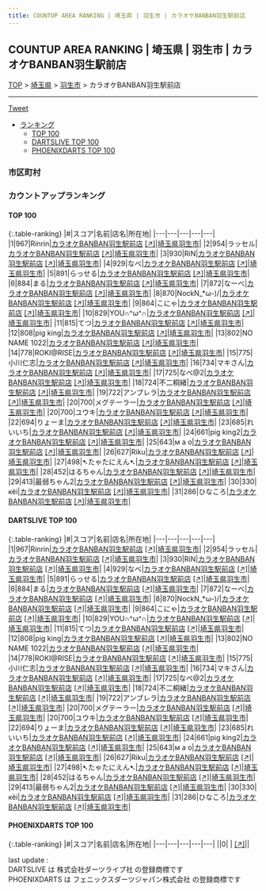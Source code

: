 ```yaml
---
title: COUNTUP AREA RANKING | 埼玉県 | 羽生市 | カラオケBANBAN羽生駅前店
---
```

## COUNTUP AREA RANKING | 埼玉県 | 羽生市 | カラオケBANBAN羽生駅前店

[TOP](/darts/rank/) > [埼玉県](/darts/rank/埼玉県/) > [羽生市](/darts/rank/埼玉県/羽生市/) > カラオケBANBAN羽生駅前店

___

<a href="https://twitter.com/share?ref_src=twsrc%5Etfw" data-text="COUNTUP AREA RANKING | 埼玉県羽生市カラオケBANBAN羽生駅前店" class="twitter-share-button" data-hashtags="DARTSLIVE,PHOENIXDARTS,darts,ダーツ" data-show-count="false">Tweet</a>

* [ランキング](#カウントアップランキング)
    * [TOP 100](#top-100)
    * [DARTSLIVE TOP 100](#dartslive-top-100)
    * [PHOENIXDARTS TOP 100](#phoenixdarts-top-100)

### 市区町村

<ul>

</ul>

### カウントアップランキング

#### TOP 100



{:.table-ranking}
|#|スコア|名前|店名|所在地|
|---|---|---|---|---|
|1|967|<span class="rank-name-dl">Rinrin</span>|<a href="/darts/rank/shops/749ad2576bab89d00d9b047a20a7ba1e.html">カラオケBANBAN羽生駅前店</a> <a href="https://search.dartslive.com/jp/shop/749ad2576bab89d00d9b047a20a7ba1e">[↗]</a>|<a href="/darts/rank/埼玉県/羽生市">埼玉県羽生市</a>|
|2|954|<span class="rank-name-dl">ラッセル</span>|<a href="/darts/rank/shops/749ad2576bab89d00d9b047a20a7ba1e.html">カラオケBANBAN羽生駅前店</a> <a href="https://search.dartslive.com/jp/shop/749ad2576bab89d00d9b047a20a7ba1e">[↗]</a>|<a href="/darts/rank/埼玉県/羽生市">埼玉県羽生市</a>|
|3|930|<span class="rank-name-dl">RiN</span>|<a href="/darts/rank/shops/749ad2576bab89d00d9b047a20a7ba1e.html">カラオケBANBAN羽生駅前店</a> <a href="https://search.dartslive.com/jp/shop/749ad2576bab89d00d9b047a20a7ba1e">[↗]</a>|<a href="/darts/rank/埼玉県/羽生市">埼玉県羽生市</a>|
|4|929|<span class="rank-name-dl">なべ</span>|<a href="/darts/rank/shops/749ad2576bab89d00d9b047a20a7ba1e.html">カラオケBANBAN羽生駅前店</a> <a href="https://search.dartslive.com/jp/shop/749ad2576bab89d00d9b047a20a7ba1e">[↗]</a>|<a href="/darts/rank/埼玉県/羽生市">埼玉県羽生市</a>|
|5|891|<span class="rank-name-dl">らっせる</span>|<a href="/darts/rank/shops/749ad2576bab89d00d9b047a20a7ba1e.html">カラオケBANBAN羽生駅前店</a> <a href="https://search.dartslive.com/jp/shop/749ad2576bab89d00d9b047a20a7ba1e">[↗]</a>|<a href="/darts/rank/埼玉県/羽生市">埼玉県羽生市</a>|
|6|884|<span class="rank-name-dl">まる</span>|<a href="/darts/rank/shops/749ad2576bab89d00d9b047a20a7ba1e.html">カラオケBANBAN羽生駅前店</a> <a href="https://search.dartslive.com/jp/shop/749ad2576bab89d00d9b047a20a7ba1e">[↗]</a>|<a href="/darts/rank/埼玉県/羽生市">埼玉県羽生市</a>|
|7|872|<span class="rank-name-dl">なーべ</span>|<a href="/darts/rank/shops/749ad2576bab89d00d9b047a20a7ba1e.html">カラオケBANBAN羽生駅前店</a> <a href="https://search.dartslive.com/jp/shop/749ad2576bab89d00d9b047a20a7ba1e">[↗]</a>|<a href="/darts/rank/埼玉県/羽生市">埼玉県羽生市</a>|
|8|870|<span class="rank-name-dl">NockN_*ω-)/</span>|<a href="/darts/rank/shops/749ad2576bab89d00d9b047a20a7ba1e.html">カラオケBANBAN羽生駅前店</a> <a href="https://search.dartslive.com/jp/shop/749ad2576bab89d00d9b047a20a7ba1e">[↗]</a>|<a href="/darts/rank/埼玉県/羽生市">埼玉県羽生市</a>|
|9|864|<span class="rank-name-dl">こにゃ</span>|<a href="/darts/rank/shops/749ad2576bab89d00d9b047a20a7ba1e.html">カラオケBANBAN羽生駅前店</a> <a href="https://search.dartslive.com/jp/shop/749ad2576bab89d00d9b047a20a7ba1e">[↗]</a>|<a href="/darts/rank/埼玉県/羽生市">埼玉県羽生市</a>|
|10|829|<span class="rank-name-dl">YOU∩^ω^∩</span>|<a href="/darts/rank/shops/749ad2576bab89d00d9b047a20a7ba1e.html">カラオケBANBAN羽生駅前店</a> <a href="https://search.dartslive.com/jp/shop/749ad2576bab89d00d9b047a20a7ba1e">[↗]</a>|<a href="/darts/rank/埼玉県/羽生市">埼玉県羽生市</a>|
|11|815|<span class="rank-name-dl">てつ</span>|<a href="/darts/rank/shops/749ad2576bab89d00d9b047a20a7ba1e.html">カラオケBANBAN羽生駅前店</a> <a href="https://search.dartslive.com/jp/shop/749ad2576bab89d00d9b047a20a7ba1e">[↗]</a>|<a href="/darts/rank/埼玉県/羽生市">埼玉県羽生市</a>|
|12|808|<span class="rank-name-dl">pig king</span>|<a href="/darts/rank/shops/749ad2576bab89d00d9b047a20a7ba1e.html">カラオケBANBAN羽生駅前店</a> <a href="https://search.dartslive.com/jp/shop/749ad2576bab89d00d9b047a20a7ba1e">[↗]</a>|<a href="/darts/rank/埼玉県/羽生市">埼玉県羽生市</a>|
|13|802|<span class="rank-name-dl">NO NAME 1022</span>|<a href="/darts/rank/shops/749ad2576bab89d00d9b047a20a7ba1e.html">カラオケBANBAN羽生駅前店</a> <a href="https://search.dartslive.com/jp/shop/749ad2576bab89d00d9b047a20a7ba1e">[↗]</a>|<a href="/darts/rank/埼玉県/羽生市">埼玉県羽生市</a>|
|14|778|<span class="rank-name-dl">ROKI@RISE</span>|<a href="/darts/rank/shops/749ad2576bab89d00d9b047a20a7ba1e.html">カラオケBANBAN羽生駅前店</a> <a href="https://search.dartslive.com/jp/shop/749ad2576bab89d00d9b047a20a7ba1e">[↗]</a>|<a href="/darts/rank/埼玉県/羽生市">埼玉県羽生市</a>|
|15|775|<span class="rank-name-dl">小川仁志</span>|<a href="/darts/rank/shops/749ad2576bab89d00d9b047a20a7ba1e.html">カラオケBANBAN羽生駅前店</a> <a href="https://search.dartslive.com/jp/shop/749ad2576bab89d00d9b047a20a7ba1e">[↗]</a>|<a href="/darts/rank/埼玉県/羽生市">埼玉県羽生市</a>|
|16|734|<span class="rank-name-dl">マキさん</span>|<a href="/darts/rank/shops/749ad2576bab89d00d9b047a20a7ba1e.html">カラオケBANBAN羽生駅前店</a> <a href="https://search.dartslive.com/jp/shop/749ad2576bab89d00d9b047a20a7ba1e">[↗]</a>|<a href="/darts/rank/埼玉県/羽生市">埼玉県羽生市</a>|
|17|725|<span class="rank-name-dl">なべ@2</span>|<a href="/darts/rank/shops/749ad2576bab89d00d9b047a20a7ba1e.html">カラオケBANBAN羽生駅前店</a> <a href="https://search.dartslive.com/jp/shop/749ad2576bab89d00d9b047a20a7ba1e">[↗]</a>|<a href="/darts/rank/埼玉県/羽生市">埼玉県羽生市</a>|
|18|724|<span class="rank-name-dl">不二桐緒</span>|<a href="/darts/rank/shops/749ad2576bab89d00d9b047a20a7ba1e.html">カラオケBANBAN羽生駅前店</a> <a href="https://search.dartslive.com/jp/shop/749ad2576bab89d00d9b047a20a7ba1e">[↗]</a>|<a href="/darts/rank/埼玉県/羽生市">埼玉県羽生市</a>|
|19|722|<span class="rank-name-dl">アンブレラ</span>|<a href="/darts/rank/shops/749ad2576bab89d00d9b047a20a7ba1e.html">カラオケBANBAN羽生駅前店</a> <a href="https://search.dartslive.com/jp/shop/749ad2576bab89d00d9b047a20a7ba1e">[↗]</a>|<a href="/darts/rank/埼玉県/羽生市">埼玉県羽生市</a>|
|20|700|<span class="rank-name-dl">メグテーラー</span>|<a href="/darts/rank/shops/749ad2576bab89d00d9b047a20a7ba1e.html">カラオケBANBAN羽生駅前店</a> <a href="https://search.dartslive.com/jp/shop/749ad2576bab89d00d9b047a20a7ba1e">[↗]</a>|<a href="/darts/rank/埼玉県/羽生市">埼玉県羽生市</a>|
|20|700|<span class="rank-name-dl">ユウキ</span>|<a href="/darts/rank/shops/749ad2576bab89d00d9b047a20a7ba1e.html">カラオケBANBAN羽生駅前店</a> <a href="https://search.dartslive.com/jp/shop/749ad2576bab89d00d9b047a20a7ba1e">[↗]</a>|<a href="/darts/rank/埼玉県/羽生市">埼玉県羽生市</a>|
|22|694|<span class="rank-name-dl">りょーま</span>|<a href="/darts/rank/shops/749ad2576bab89d00d9b047a20a7ba1e.html">カラオケBANBAN羽生駅前店</a> <a href="https://search.dartslive.com/jp/shop/749ad2576bab89d00d9b047a20a7ba1e">[↗]</a>|<a href="/darts/rank/埼玉県/羽生市">埼玉県羽生市</a>|
|23|685|<span class="rank-name-dl">れいいち</span>|<a href="/darts/rank/shops/749ad2576bab89d00d9b047a20a7ba1e.html">カラオケBANBAN羽生駅前店</a> <a href="https://search.dartslive.com/jp/shop/749ad2576bab89d00d9b047a20a7ba1e">[↗]</a>|<a href="/darts/rank/埼玉県/羽生市">埼玉県羽生市</a>|
|24|661|<span class="rank-name-dl">pig king2</span>|<a href="/darts/rank/shops/749ad2576bab89d00d9b047a20a7ba1e.html">カラオケBANBAN羽生駅前店</a> <a href="https://search.dartslive.com/jp/shop/749ad2576bab89d00d9b047a20a7ba1e">[↗]</a>|<a href="/darts/rank/埼玉県/羽生市">埼玉県羽生市</a>|
|25|643|<span class="rank-name-dl">м а о</span>|<a href="/darts/rank/shops/749ad2576bab89d00d9b047a20a7ba1e.html">カラオケBANBAN羽生駅前店</a> <a href="https://search.dartslive.com/jp/shop/749ad2576bab89d00d9b047a20a7ba1e">[↗]</a>|<a href="/darts/rank/埼玉県/羽生市">埼玉県羽生市</a>|
|26|627|<span class="rank-name-dl">Riku</span>|<a href="/darts/rank/shops/749ad2576bab89d00d9b047a20a7ba1e.html">カラオケBANBAN羽生駅前店</a> <a href="https://search.dartslive.com/jp/shop/749ad2576bab89d00d9b047a20a7ba1e">[↗]</a>|<a href="/darts/rank/埼玉県/羽生市">埼玉県羽生市</a>|
|27|498|<span class="rank-name-dl">➷たゃたにえん➷</span>|<a href="/darts/rank/shops/749ad2576bab89d00d9b047a20a7ba1e.html">カラオケBANBAN羽生駅前店</a> <a href="https://search.dartslive.com/jp/shop/749ad2576bab89d00d9b047a20a7ba1e">[↗]</a>|<a href="/darts/rank/埼玉県/羽生市">埼玉県羽生市</a>|
|28|452|<span class="rank-name-dl">はるちゃん</span>|<a href="/darts/rank/shops/749ad2576bab89d00d9b047a20a7ba1e.html">カラオケBANBAN羽生駅前店</a> <a href="https://search.dartslive.com/jp/shop/749ad2576bab89d00d9b047a20a7ba1e">[↗]</a>|<a href="/darts/rank/埼玉県/羽生市">埼玉県羽生市</a>|
|29|413|<span class="rank-name-dl">最弱ちゃん2</span>|<a href="/darts/rank/shops/749ad2576bab89d00d9b047a20a7ba1e.html">カラオケBANBAN羽生駅前店</a> <a href="https://search.dartslive.com/jp/shop/749ad2576bab89d00d9b047a20a7ba1e">[↗]</a>|<a href="/darts/rank/埼玉県/羽生市">埼玉県羽生市</a>|
|30|330|<span class="rank-name-dl">кёi</span>|<a href="/darts/rank/shops/749ad2576bab89d00d9b047a20a7ba1e.html">カラオケBANBAN羽生駅前店</a> <a href="https://search.dartslive.com/jp/shop/749ad2576bab89d00d9b047a20a7ba1e">[↗]</a>|<a href="/darts/rank/埼玉県/羽生市">埼玉県羽生市</a>|
|31|286|<span class="rank-name-dl">ひなころ</span>|<a href="/darts/rank/shops/749ad2576bab89d00d9b047a20a7ba1e.html">カラオケBANBAN羽生駅前店</a> <a href="https://search.dartslive.com/jp/shop/749ad2576bab89d00d9b047a20a7ba1e">[↗]</a>|<a href="/darts/rank/埼玉県/羽生市">埼玉県羽生市</a>|


#### DARTSLIVE TOP 100



{:.table-ranking}
|#|スコア|名前|店名|所在地|
|---|---|---|---|---|
|1|967|<span class="rank-name-dl">Rinrin</span>|<a href="/darts/rank/shops/749ad2576bab89d00d9b047a20a7ba1e.html">カラオケBANBAN羽生駅前店</a> <a href="https://search.dartslive.com/jp/shop/749ad2576bab89d00d9b047a20a7ba1e">[↗]</a>|<a href="/darts/rank/埼玉県/羽生市">埼玉県羽生市</a>|
|2|954|<span class="rank-name-dl">ラッセル</span>|<a href="/darts/rank/shops/749ad2576bab89d00d9b047a20a7ba1e.html">カラオケBANBAN羽生駅前店</a> <a href="https://search.dartslive.com/jp/shop/749ad2576bab89d00d9b047a20a7ba1e">[↗]</a>|<a href="/darts/rank/埼玉県/羽生市">埼玉県羽生市</a>|
|3|930|<span class="rank-name-dl">RiN</span>|<a href="/darts/rank/shops/749ad2576bab89d00d9b047a20a7ba1e.html">カラオケBANBAN羽生駅前店</a> <a href="https://search.dartslive.com/jp/shop/749ad2576bab89d00d9b047a20a7ba1e">[↗]</a>|<a href="/darts/rank/埼玉県/羽生市">埼玉県羽生市</a>|
|4|929|<span class="rank-name-dl">なべ</span>|<a href="/darts/rank/shops/749ad2576bab89d00d9b047a20a7ba1e.html">カラオケBANBAN羽生駅前店</a> <a href="https://search.dartslive.com/jp/shop/749ad2576bab89d00d9b047a20a7ba1e">[↗]</a>|<a href="/darts/rank/埼玉県/羽生市">埼玉県羽生市</a>|
|5|891|<span class="rank-name-dl">らっせる</span>|<a href="/darts/rank/shops/749ad2576bab89d00d9b047a20a7ba1e.html">カラオケBANBAN羽生駅前店</a> <a href="https://search.dartslive.com/jp/shop/749ad2576bab89d00d9b047a20a7ba1e">[↗]</a>|<a href="/darts/rank/埼玉県/羽生市">埼玉県羽生市</a>|
|6|884|<span class="rank-name-dl">まる</span>|<a href="/darts/rank/shops/749ad2576bab89d00d9b047a20a7ba1e.html">カラオケBANBAN羽生駅前店</a> <a href="https://search.dartslive.com/jp/shop/749ad2576bab89d00d9b047a20a7ba1e">[↗]</a>|<a href="/darts/rank/埼玉県/羽生市">埼玉県羽生市</a>|
|7|872|<span class="rank-name-dl">なーべ</span>|<a href="/darts/rank/shops/749ad2576bab89d00d9b047a20a7ba1e.html">カラオケBANBAN羽生駅前店</a> <a href="https://search.dartslive.com/jp/shop/749ad2576bab89d00d9b047a20a7ba1e">[↗]</a>|<a href="/darts/rank/埼玉県/羽生市">埼玉県羽生市</a>|
|8|870|<span class="rank-name-dl">NockN_*ω-)/</span>|<a href="/darts/rank/shops/749ad2576bab89d00d9b047a20a7ba1e.html">カラオケBANBAN羽生駅前店</a> <a href="https://search.dartslive.com/jp/shop/749ad2576bab89d00d9b047a20a7ba1e">[↗]</a>|<a href="/darts/rank/埼玉県/羽生市">埼玉県羽生市</a>|
|9|864|<span class="rank-name-dl">こにゃ</span>|<a href="/darts/rank/shops/749ad2576bab89d00d9b047a20a7ba1e.html">カラオケBANBAN羽生駅前店</a> <a href="https://search.dartslive.com/jp/shop/749ad2576bab89d00d9b047a20a7ba1e">[↗]</a>|<a href="/darts/rank/埼玉県/羽生市">埼玉県羽生市</a>|
|10|829|<span class="rank-name-dl">YOU∩^ω^∩</span>|<a href="/darts/rank/shops/749ad2576bab89d00d9b047a20a7ba1e.html">カラオケBANBAN羽生駅前店</a> <a href="https://search.dartslive.com/jp/shop/749ad2576bab89d00d9b047a20a7ba1e">[↗]</a>|<a href="/darts/rank/埼玉県/羽生市">埼玉県羽生市</a>|
|11|815|<span class="rank-name-dl">てつ</span>|<a href="/darts/rank/shops/749ad2576bab89d00d9b047a20a7ba1e.html">カラオケBANBAN羽生駅前店</a> <a href="https://search.dartslive.com/jp/shop/749ad2576bab89d00d9b047a20a7ba1e">[↗]</a>|<a href="/darts/rank/埼玉県/羽生市">埼玉県羽生市</a>|
|12|808|<span class="rank-name-dl">pig king</span>|<a href="/darts/rank/shops/749ad2576bab89d00d9b047a20a7ba1e.html">カラオケBANBAN羽生駅前店</a> <a href="https://search.dartslive.com/jp/shop/749ad2576bab89d00d9b047a20a7ba1e">[↗]</a>|<a href="/darts/rank/埼玉県/羽生市">埼玉県羽生市</a>|
|13|802|<span class="rank-name-dl">NO NAME 1022</span>|<a href="/darts/rank/shops/749ad2576bab89d00d9b047a20a7ba1e.html">カラオケBANBAN羽生駅前店</a> <a href="https://search.dartslive.com/jp/shop/749ad2576bab89d00d9b047a20a7ba1e">[↗]</a>|<a href="/darts/rank/埼玉県/羽生市">埼玉県羽生市</a>|
|14|778|<span class="rank-name-dl">ROKI@RISE</span>|<a href="/darts/rank/shops/749ad2576bab89d00d9b047a20a7ba1e.html">カラオケBANBAN羽生駅前店</a> <a href="https://search.dartslive.com/jp/shop/749ad2576bab89d00d9b047a20a7ba1e">[↗]</a>|<a href="/darts/rank/埼玉県/羽生市">埼玉県羽生市</a>|
|15|775|<span class="rank-name-dl">小川仁志</span>|<a href="/darts/rank/shops/749ad2576bab89d00d9b047a20a7ba1e.html">カラオケBANBAN羽生駅前店</a> <a href="https://search.dartslive.com/jp/shop/749ad2576bab89d00d9b047a20a7ba1e">[↗]</a>|<a href="/darts/rank/埼玉県/羽生市">埼玉県羽生市</a>|
|16|734|<span class="rank-name-dl">マキさん</span>|<a href="/darts/rank/shops/749ad2576bab89d00d9b047a20a7ba1e.html">カラオケBANBAN羽生駅前店</a> <a href="https://search.dartslive.com/jp/shop/749ad2576bab89d00d9b047a20a7ba1e">[↗]</a>|<a href="/darts/rank/埼玉県/羽生市">埼玉県羽生市</a>|
|17|725|<span class="rank-name-dl">なべ@2</span>|<a href="/darts/rank/shops/749ad2576bab89d00d9b047a20a7ba1e.html">カラオケBANBAN羽生駅前店</a> <a href="https://search.dartslive.com/jp/shop/749ad2576bab89d00d9b047a20a7ba1e">[↗]</a>|<a href="/darts/rank/埼玉県/羽生市">埼玉県羽生市</a>|
|18|724|<span class="rank-name-dl">不二桐緒</span>|<a href="/darts/rank/shops/749ad2576bab89d00d9b047a20a7ba1e.html">カラオケBANBAN羽生駅前店</a> <a href="https://search.dartslive.com/jp/shop/749ad2576bab89d00d9b047a20a7ba1e">[↗]</a>|<a href="/darts/rank/埼玉県/羽生市">埼玉県羽生市</a>|
|19|722|<span class="rank-name-dl">アンブレラ</span>|<a href="/darts/rank/shops/749ad2576bab89d00d9b047a20a7ba1e.html">カラオケBANBAN羽生駅前店</a> <a href="https://search.dartslive.com/jp/shop/749ad2576bab89d00d9b047a20a7ba1e">[↗]</a>|<a href="/darts/rank/埼玉県/羽生市">埼玉県羽生市</a>|
|20|700|<span class="rank-name-dl">メグテーラー</span>|<a href="/darts/rank/shops/749ad2576bab89d00d9b047a20a7ba1e.html">カラオケBANBAN羽生駅前店</a> <a href="https://search.dartslive.com/jp/shop/749ad2576bab89d00d9b047a20a7ba1e">[↗]</a>|<a href="/darts/rank/埼玉県/羽生市">埼玉県羽生市</a>|
|20|700|<span class="rank-name-dl">ユウキ</span>|<a href="/darts/rank/shops/749ad2576bab89d00d9b047a20a7ba1e.html">カラオケBANBAN羽生駅前店</a> <a href="https://search.dartslive.com/jp/shop/749ad2576bab89d00d9b047a20a7ba1e">[↗]</a>|<a href="/darts/rank/埼玉県/羽生市">埼玉県羽生市</a>|
|22|694|<span class="rank-name-dl">りょーま</span>|<a href="/darts/rank/shops/749ad2576bab89d00d9b047a20a7ba1e.html">カラオケBANBAN羽生駅前店</a> <a href="https://search.dartslive.com/jp/shop/749ad2576bab89d00d9b047a20a7ba1e">[↗]</a>|<a href="/darts/rank/埼玉県/羽生市">埼玉県羽生市</a>|
|23|685|<span class="rank-name-dl">れいいち</span>|<a href="/darts/rank/shops/749ad2576bab89d00d9b047a20a7ba1e.html">カラオケBANBAN羽生駅前店</a> <a href="https://search.dartslive.com/jp/shop/749ad2576bab89d00d9b047a20a7ba1e">[↗]</a>|<a href="/darts/rank/埼玉県/羽生市">埼玉県羽生市</a>|
|24|661|<span class="rank-name-dl">pig king2</span>|<a href="/darts/rank/shops/749ad2576bab89d00d9b047a20a7ba1e.html">カラオケBANBAN羽生駅前店</a> <a href="https://search.dartslive.com/jp/shop/749ad2576bab89d00d9b047a20a7ba1e">[↗]</a>|<a href="/darts/rank/埼玉県/羽生市">埼玉県羽生市</a>|
|25|643|<span class="rank-name-dl">м а о</span>|<a href="/darts/rank/shops/749ad2576bab89d00d9b047a20a7ba1e.html">カラオケBANBAN羽生駅前店</a> <a href="https://search.dartslive.com/jp/shop/749ad2576bab89d00d9b047a20a7ba1e">[↗]</a>|<a href="/darts/rank/埼玉県/羽生市">埼玉県羽生市</a>|
|26|627|<span class="rank-name-dl">Riku</span>|<a href="/darts/rank/shops/749ad2576bab89d00d9b047a20a7ba1e.html">カラオケBANBAN羽生駅前店</a> <a href="https://search.dartslive.com/jp/shop/749ad2576bab89d00d9b047a20a7ba1e">[↗]</a>|<a href="/darts/rank/埼玉県/羽生市">埼玉県羽生市</a>|
|27|498|<span class="rank-name-dl">➷たゃたにえん➷</span>|<a href="/darts/rank/shops/749ad2576bab89d00d9b047a20a7ba1e.html">カラオケBANBAN羽生駅前店</a> <a href="https://search.dartslive.com/jp/shop/749ad2576bab89d00d9b047a20a7ba1e">[↗]</a>|<a href="/darts/rank/埼玉県/羽生市">埼玉県羽生市</a>|
|28|452|<span class="rank-name-dl">はるちゃん</span>|<a href="/darts/rank/shops/749ad2576bab89d00d9b047a20a7ba1e.html">カラオケBANBAN羽生駅前店</a> <a href="https://search.dartslive.com/jp/shop/749ad2576bab89d00d9b047a20a7ba1e">[↗]</a>|<a href="/darts/rank/埼玉県/羽生市">埼玉県羽生市</a>|
|29|413|<span class="rank-name-dl">最弱ちゃん2</span>|<a href="/darts/rank/shops/749ad2576bab89d00d9b047a20a7ba1e.html">カラオケBANBAN羽生駅前店</a> <a href="https://search.dartslive.com/jp/shop/749ad2576bab89d00d9b047a20a7ba1e">[↗]</a>|<a href="/darts/rank/埼玉県/羽生市">埼玉県羽生市</a>|
|30|330|<span class="rank-name-dl">кёi</span>|<a href="/darts/rank/shops/749ad2576bab89d00d9b047a20a7ba1e.html">カラオケBANBAN羽生駅前店</a> <a href="https://search.dartslive.com/jp/shop/749ad2576bab89d00d9b047a20a7ba1e">[↗]</a>|<a href="/darts/rank/埼玉県/羽生市">埼玉県羽生市</a>|
|31|286|<span class="rank-name-dl">ひなころ</span>|<a href="/darts/rank/shops/749ad2576bab89d00d9b047a20a7ba1e.html">カラオケBANBAN羽生駅前店</a> <a href="https://search.dartslive.com/jp/shop/749ad2576bab89d00d9b047a20a7ba1e">[↗]</a>|<a href="/darts/rank/埼玉県/羽生市">埼玉県羽生市</a>|


#### PHOENIXDARTS TOP 100



{:.table-ranking}
|#|スコア|名前|店名|所在地|
|---|---|---|---|---|
||0|<span class="rank-name-dl"> </span>|<a href="/darts/rank/shops/.html"></a> <a href="">[↗]</a>|<a href="/darts/rank//"></a>|


<div class="footer border-top border-gray-light mt-5 pt-3 text-right text-gray">
    last update : <span style="font-weight: italic" id="foot_last_modified"></span><br />
    DARTSLIVE は 株式会社ダーツライブ社 の登録商標です<br />
    PHOENIXDARTS は フェニックスダーツジャパン株式会社 の登録商標です<br />
</div>

<script src="https://cdnjs.cloudflare.com/ajax/libs/jquery.tablesorter/2.31.3/js/jquery.tablesorter.min.js" integrity="sha512-qzgd5cYSZcosqpzpn7zF2ZId8f/8CHmFKZ8j7mU4OUXTNRd5g+ZHBPsgKEwoqxCtdQvExE5LprwwPAgoicguNg==" crossorigin="anonymous" referrerpolicy="no-referrer"></script>
<link rel="stylesheet" href="https://cdnjs.cloudflare.com/ajax/libs/jquery.tablesorter/2.31.3/css/theme.default.min.css" integrity="sha512-wghhOJkjQX0Lh3NSWvNKeZ0ZpNn+SPVXX1Qyc9OCaogADktxrBiBdKGDoqVUOyhStvMBmJQ8ZdMHiR3wuEq8+w==" crossorigin="anonymous" referrerpolicy="no-referrer" />
<script>
$(function() {
    $(".table-ranking").tablesorter({sortList:[[0, 0]]});
    $("#foot_last_modified").text(formatDate(new Date(document.lastModified), 'yyyy-MM-dd HH:mm:ss'));
});
</script>

<script async src="https://platform.twitter.com/widgets.js" charset="utf-8"></script>